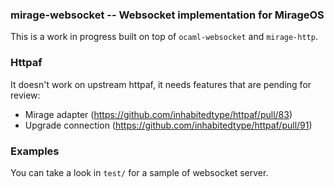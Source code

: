 ### mirage-websocket -- Websocket implementation for MirageOS

This is a work in progress built on top of `ocaml-websocket` and `mirage-http`.

### Httpaf

It doesn't work on upstream httpaf, it needs features that are pending for review:
- Mirage adapter (https://github.com/inhabitedtype/httpaf/pull/83)
- Upgrade connection (https://github.com/inhabitedtype/httpaf/pull/91)

### Examples

You can take a look in `test/` for a sample of websocket server.
